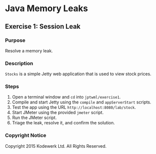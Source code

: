 # Java Memory Leaks

## Exercise 1: Session Leak

### Purpose
Resolve a memory leak.

### Description
`Stocks` is a simple Jetty web application that is used to view stock prices.

### Steps
1. Open a terminal window and `cd` into `jptwml/exercise1`.
2. Compile and start Jetty using the `compile` and `appServerStart` scripts.
3. Test the app using the URL `http://localhost:8080/lab/stock`.
4. Start JMeter using the provided `jmeter` script.
5. Run the JMeter script.
6. Triage the leak, resolve it, and confirm the solution.

### Copyright Notice
Copyright 2015 Kodewerk Ltd. All Rights Reserved.
